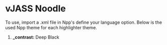 # vJASS Noodle

To use, import a .xml file in Npp's define your language option. Below is the used Npp theme for each highlighter theme.

1. **\_contrast:** Deep Black
